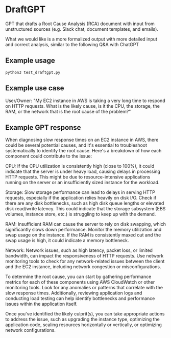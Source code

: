 # DraftGPT
GPT that drafts a Root Cause Analysis (RCA) document with input from unstructured sources (e.g. Slack chat, document templates, and emails).

What we would like is a more formalized output with more detailed input and correct analysis, similar to the following Q&A with ChatGPT

## Example usage
``python3 test_draftgpt.py``

## Example use case
User/Owner: "My EC2 instance in AWS is taking a very long time to respond on HTTP requests. What is the likely cause, is it the CPU, the storage, the RAM, or the network that is the root cause of the problem?"

## Example GPT response 
When diagnosing slow response times on an EC2 instance in AWS, there could be several potential causes, and it's essential to troubleshoot systematically to identify the root cause. Here's a breakdown of how each component could contribute to the issue:

CPU: If the CPU utilization is consistently high (close to 100%), it could indicate that the server is under heavy load, causing delays in processing HTTP requests. This might be due to resource-intensive applications running on the server or an insufficiently sized instance for the workload.

Storage: Slow storage performance can lead to delays in serving HTTP requests, especially if the application relies heavily on disk I/O. Check if there are any disk bottlenecks, such as high disk queue lengths or elevated disk read/write latency. This could indicate that the storage subsystem (EBS volumes, instance store, etc.) is struggling to keep up with the demand.

RAM: Insufficient RAM can cause the server to rely on disk swapping, which significantly slows down performance. Monitor the memory utilization and swap usage on the instance. If the RAM is consistently maxed out and the swap usage is high, it could indicate a memory bottleneck.

Network: Network issues, such as high latency, packet loss, or limited bandwidth, can impact the responsiveness of HTTP requests. Use network monitoring tools to check for any network-related issues between the client and the EC2 instance, including network congestion or misconfigurations.

To determine the root cause, you can start by gathering performance metrics for each of these components using AWS CloudWatch or other monitoring tools. Look for any anomalies or patterns that correlate with the slow response times. Additionally, reviewing application logs and conducting load testing can help identify bottlenecks and performance issues within the application itself.

Once you've identified the likely culprit(s), you can take appropriate actions to address the issue, such as upgrading the instance type, optimizing the application code, scaling resources horizontally or vertically, or optimizing network configurations.
